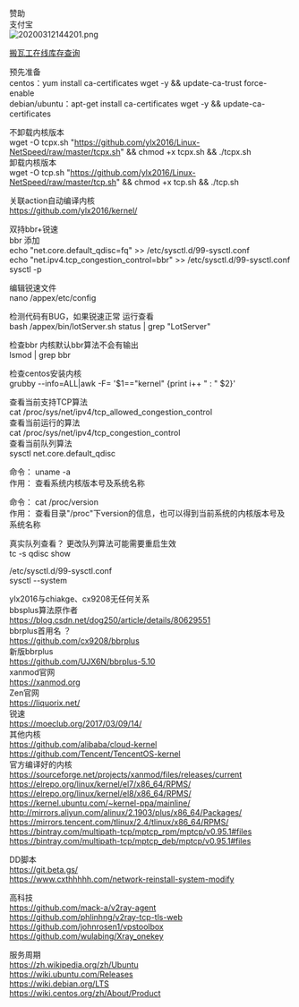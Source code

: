 赞助
<br>
支付宝
<br>
![20200312144201.png](https://vip1.loli.io/2020/03/12/7IJvKaTcrLBDbtz.png)

[搬瓦工在线库存查询](https://bwg.ylx.me/)


预先准备
<br>
centos：yum install ca-certificates wget -y && update-ca-trust force-enable
<br>
debian/ubuntu：apt-get install ca-certificates wget -y && update-ca-certificates

不卸载内核版本
<br>
wget -O tcpx.sh "https://github.com/ylx2016/Linux-NetSpeed/raw/master/tcpx.sh" && chmod +x tcpx.sh && ./tcpx.sh
<br>
卸载内核版本
<br>
wget -O tcp.sh "https://github.com/ylx2016/Linux-NetSpeed/raw/master/tcp.sh" && chmod +x tcp.sh && ./tcp.sh

关联action自动编译内核
<br>
https://github.com/ylx2016/kernel/

双持bbr+锐速
<br>
bbr 添加
<br>
echo "net.core.default_qdisc=fq" >> /etc/sysctl.d/99-sysctl.conf
<br>
echo "net.ipv4.tcp_congestion_control=bbr" >> /etc/sysctl.d/99-sysctl.conf
<br>
sysctl -p

编辑锐速文件
<br>
nano /appex/etc/config

检测代码有BUG，如果锐速正常 运行查看
<br>
bash /appex/bin/lotServer.sh status | grep "LotServer"

检查bbr 内核默认bbr算法不会有输出
<br>
lsmod | grep bbr

检查centos安装内核
<br>
grubby --info=ALL|awk -F= '$1=="kernel" {print i++ " : " $2}'

查看当前支持TCP算法
<br>
cat /proc/sys/net/ipv4/tcp_allowed_congestion_control
<br>
查看当前运行的算法
<br>
cat /proc/sys/net/ipv4/tcp_congestion_control
<br>
查看当前队列算法
<br>
sysctl net.core.default_qdisc

命令： uname -a
<br>
作用： 查看系统内核版本号及系统名称

命令： cat /proc/version
<br>
作用： 查看目录"/proc"下version的信息，也可以得到当前系统的内核版本号及系统名称

真实队列查看？ 更改队列算法可能需要重启生效
<br>
tc -s qdisc show

/etc/sysctl.d/99-sysctl.conf
<br>
sysctl --system

ylx2016与chiakge、cx9208无任何关系
<br>
bbsplus算法原作者
<br>
https://blog.csdn.net/dog250/article/details/80629551
<br>
bbrplus首用名 ？
<br>
https://github.com/cx9208/bbrplus
<br>
新版bbrplus
<br>
https://github.com/UJX6N/bbrplus-5.10
<br>
xanmod官网
<br>
https://xanmod.org
<br>
Zen官网
<br>
https://liquorix.net/
<br>
锐速
<br>
https://moeclub.org/2017/03/09/14/
<br>
其他内核
<br>
https://github.com/alibaba/cloud-kernel
<br>
https://github.com/Tencent/TencentOS-kernel
<br>
官方编译好的内核
<br>
https://sourceforge.net/projects/xanmod/files/releases/current
<br>
https://elrepo.org/linux/kernel/el7/x86_64/RPMS/
<br>
https://elrepo.org/linux/kernel/el8/x86_64/RPMS/
<br>
https://kernel.ubuntu.com/~kernel-ppa/mainline/
<br>
http://mirrors.aliyun.com/alinux/2.1903/plus/x86_64/Packages/
<br>
https://mirrors.tencent.com/tlinux/2.4/tlinux/x86_64/RPMS/
<br>
https://bintray.com/multipath-tcp/mptcp_rpm/mptcp/v0.95.1#files
<br>
https://bintray.com/multipath-tcp/mptcp_deb/mptcp/v0.95.1#files

DD脚本
<br>
https://git.beta.gs/
<br>
https://www.cxthhhhh.com/network-reinstall-system-modify

高科技
<br>
https://github.com/mack-a/v2ray-agent
<br>
https://github.com/phlinhng/v2ray-tcp-tls-web
<br>
https://github.com/johnrosen1/vpstoolbox
<br>
https://github.com/wulabing/Xray_onekey

服务周期
<br>
https://zh.wikipedia.org/zh/Ubuntu
<br>
https://wiki.ubuntu.com/Releases
<br>
https://wiki.debian.org/LTS
<br>
https://wiki.centos.org/zh/About/Product
